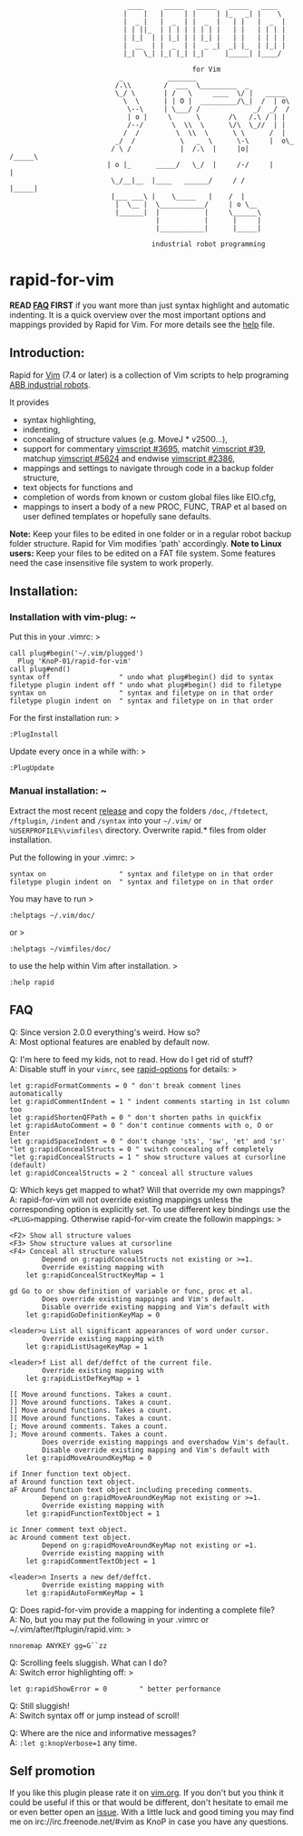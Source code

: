 ```
                             ____     _____   _____   _____   ____   
                            |    |   |     | |     | |_   _| |    \  
                            |  _ |   |  _  | |  _  |   | |   |  _  | 
                            | | ||_  | | | | | | | |   | |   | | | | 
                            | |_|  | | |_| | | |_| |   | |   | | | | 
                            |  __  | |  _  | |  _ _|  _| |_  | |_| | 
                            |_|  \_| |_| |_| |_|     |_____| |____/  
 
                                             for Vim
                           _           _______
                          /.\\        /  ___  \_________  _
                          \_/ \       | /   \     ____  \/ |   _____
                            \  \      | | O |  _________/\_|  /  | o\
                             \--\     | \___/ /             _/  _/  /
                             | o |     \      \       /\   /.\ / | |
                             /--/       \  \\  \      \/\  \_//  | |
                            /  /         \  \\  \      \ \      /  |
                          _/  /           \   _  \      \-\     |  o\_
                         / \ /            |  /.\  |     |o|     /_____\
                        | o |_      _____/   \_/  |     /-/     |     |
                         \_/__|__  |____   ______/     / /      |_____|
                         |___ ___\ |    \_____   |    /  |
                          |  \__ |  \___________/     | o \__
                          |______|  |           |     \______\
                                    |           |      |     |
                                    |___________|      |_____|
                       
                                   industrial robot programming
```
# rapid-for-vim

**READ [FAQ][2] FIRST** if you want more than just syntax highlight and 
automatic indenting. It is a quick overview over the most important options and
mappings provided by Rapid for Vim. For more details see the [help][3] file.

## Introduction:

Rapid for [Vim][10] (7.4 or later) is a collection of Vim scripts to help
programing [ABB industrial robots][9]. 

It provides
* syntax highlighting,
* indenting,
* concealing of structure values (e.g. MoveJ \* v2500...),
* support for commentary [vimscript #3695][7], matchit [vimscript #39][8], 
  matchup [vimscript #5624][11] and endwise [vimscript #2386][12],
* mappings and settings to navigate through code in a backup folder structure,
* text objects for functions and
* completion of words from known or custom global files like EIO.cfg,
* mappings to insert a body of a new PROC, FUNC, TRAP et al based on user
  defined templates or hopefully sane defaults.

**Note:** Keep your files to be edited in one folder or in a regular robot
backup folder structure. Rapid for Vim modifies 'path' accordingly.
**Note to Linux users:** Keep your files to be edited on a FAT file system. 
Some features need the case insensitive file system to work properly.


## Installation:

### Installation with vim-plug:  ~  

Put this in your .vimrc:  >

    call plug#begin('~/.vim/plugged')
      Plug 'KnoP-01/rapid-for-vim'
    call plug#end()
    syntax off                 " undo what plug#begin() did to syntax
    filetype plugin indent off " undo what plug#begin() did to filetype
    syntax on                  " syntax and filetype on in that order
    filetype plugin indent on  " syntax and filetype on in that order

For the first installation run: >

    :PlugInstall

Update every once in a while with: >

    :PlugUpdate

### Manual installation:  ~  

Extract the most recent [release][1] and copy the folders 
`/doc`, `/ftdetect`, `/ftplugin`, `/indent` and `/syntax` 
into your `~/.vim/` or `%USERPROFILE%\vimfiles\` directory. 
Overwrite rapid.\* files from older installation. 

Put the following in your .vimrc: >

    syntax on                  " syntax and filetype on in that order
    filetype plugin indent on  " syntax and filetype on in that order

You may have to run >

    :helptags ~/.vim/doc/

or >

    :helptags ~/vimfiles/doc/

to use the help within Vim after installation. >

    :help rapid


## FAQ

Q: Since version 2.0.0 everything's weird. How so?  
A: Most optional features are enabled by default now.  

Q: I'm here to feed my kids, not to read. How do I get rid of stuff?  
A: Disable stuff in your `vimrc`, see [rapid-options][6] for details: >

    let g:rapidFormatComments = 0 " don't break comment lines automatically
    let g:rapidCommentIndent = 1 " indent comments starting in 1st column too
    let g:rapidShortenQFPath = 0 " don't shorten paths in quickfix
    let g:rapidAutoComment = 0 " don't continue comments with o, O or Enter
    let g:rapidSpaceIndent = 0 " don't change 'sts', 'sw', 'et' and 'sr'
    "let g:rapidConcealStructs = 0 " switch concealing off completely
    "let g:rapidConcealStructs = 1 " show structure values at cursorline (default)
    let g:rapidConcealStructs = 2 " conceal all structure values

Q: Which keys get mapped to what? Will that override my own mappings?  
A: rapid-for-vim will not override existing mappings unless the corresponding
   option is explicitly set. To use different key bindings use the
   `<PLUG>`mapping. Otherwise rapid-for-vim create the followin mappings: >

    <F2> Show all structure values
    <F3> Show structure values at cursorline
    <F4> Conceal all structure values
            Depend on g:rapidConcealStructs not existing or >=1.
            Override existing mapping with
        let g:rapidConcealStructKeyMap = 1

    gd Go to or show definition of variable or func, proc et al.
            Does override existing mappings and Vim's default.
            Disable override existing mapping and Vim's default with
        let g:rapidGoDefinitionKeyMap = 0

    <leader>u List all significant appearances of word under cursor.
            Override existing mapping with
        let g:rapidListUsageKeyMap = 1

    <leader>f List all def/deffct of the current file.
            Override existing mapping with
        let g:rapidListDefKeyMap = 1

    [[ Move around functions. Takes a count.
    ]] Move around functions. Takes a count.
    [] Move around functions. Takes a count.
    ][ Move around functions. Takes a count.
    [; Move around comments. Takes a count.
    ]; Move around comments. Takes a count.
            Does override existing mappings and overshadow Vim's default.
            Disable override existing mapping and Vim's default with
        let g:rapidMoveAroundKeyMap = 0

    if Inner function text object.
    af Around function text object.
    aF Around function text object including preceding comments.
            Depend on g:rapidMoveAroundKeyMap not existing or >=1.
            Override existing mapping with
        let g:rapidFunctionTextObject = 1

    ic Inner comment text object.
    ac Around comment text object.
            Depend on g:rapidMoveAroundKeyMap not existing or =1.
            Override existing mapping with
        let g:rapidCommentTextObject = 1

    <leader>n Inserts a new def/deffct.
            Override existing mapping with
        let g:rapidAutoFormKeyMap = 1

Q: Does rapid-for-vim provide a mapping for indenting a complete file?  
A: No, but you may put the following in your .vimrc or
   ~/.vim/after/ftplugin/rapid.vim: >

    nnoremap ANYKEY gg=G``zz

Q: Scrolling feels sluggish. What can I do?  
A: Switch error highlighting off: >

    let g:rapidShowError = 0        " better performance

Q: Still sluggish!  
A: Switch syntax off or jump instead of scroll!  

Q: Where are the nice and informative messages?  
A: `:let g:knopVerbose=1` any time.  

## Self promotion

If you like this plugin please rate it on [vim.org][4]. If you don't but you
think it could be useful if this or that would be different, don't hesitate to
email me or even better open an [issue][5]. With a little luck and good
timing you may find me on irc://irc.freenode.net/#vim as KnoP in case you have
any questions.  

[1]: https://github.com/KnoP-01/rapid-for-vim/releases/latest
[2]: https://github.com/KnoP-01/rapid-for-vim#FAQ
[3]: https://github.com/KnoP-01/rapid-for-vim/blob/master/doc/rapid.txt#L177
[4]: https://www.vim.org/scripts/script.php?script_id=5348
[5]: https://github.com/KnoP-01/rapid-for-vim/issues
[6]: https://github.com/KnoP-01/rapid-for-vim/blob/master/doc/rapid.txt#L195
[7]: https://www.vim.org/scripts/script.php?script_id=3695
[8]: https://www.vim.org/scripts/script.php?script_id=39
[9]: https://new.abb.com/products/robotics/industrial-robots
[10]: https://www.vim.org/
[11]: https://www.vim.org/scripts/script.php?script_id=5624
[12]: https://github.com/tpope/vim-endwise
